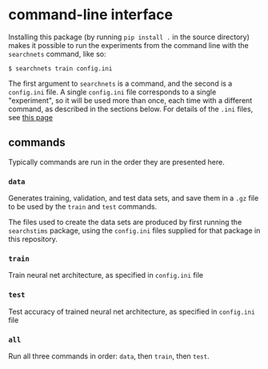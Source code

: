# command-line interface

Installing this package (by running `pip install .` in the source directory) makes it 
possible to run the experiments from the command line with the `searchnets` command, like so:
```console
$ searchnets train config.ini
```  

The first argument to `searchnets` is a command, and the second is a `config.ini` file.
A single `config.ini` file corresponds to a single "experiment", so it will be used more than once, 
each time with a different command, as described in the sections below.
For details of the `.ini` files, see [this page](./config.ini.md)

## commands
Typically commands are run in the order they are presented here.

### `data`
Generates training, validation, and test data sets, and save them in a `.gz` file to be used 
by the `train` and `test` commands.

The files used to create the data sets are produced by first running the `searchstims` package, using 
the `config.ini` files supplied for that package in this repository.

### `train`
Train neural net architecture, as specified in `config.ini` file

### `test`
Test accuracy of trained neural net architecture, as specified in `config.ini` file

### `all`
Run all three commands in order: `data`, then `train`, then `test`.
